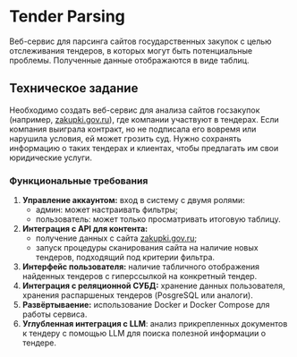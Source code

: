 # Tender Parsing
Веб-сервис для парсинга сайтов государственных закупок с целью отслеживания тендеров, в которых могут быть потенциальные проблемы. Полученные данные отображаются в виде таблиц.


## Техническое задание
Необходимо создать веб-сервис для анализа сайтов госзакупок (например, [zakupki.gov.ru](https://zakupki.gov.ru)), где компании участвуют в тендерах. Если компания выиграла контракт, но не подписала его вовремя или нарушила условия, ей может грозить суд. Нужно сохранять информацию о таких тендерах и клиентах, чтобы предлагать им свои юридические услуги.

### Функциональные требования
1. **Управление аккаунтом:** вход в систему с двумя ролями:
    - админ: может настраивать фильтры;
    - пользователь: может только просматривать итоговую таблицу.
2. **Интеграция с API для контента:**
   - получение данных с сайта [zakupki.gov.ru](https://zakupki.gov.ru);
   - запуск процедуры сканирования сайта на наличие новых тендеров, подходящий под критерии фильтра.
3. **Интерфейс пользователя:** наличие табличного отображения найденных тендеров с гиперссылкой на конкретный тендер.
4. **Интеграция с реляционной СУБД:** хранение данных пользователя, хранения распаршеных тендеров (PosgreSQL или аналоги).
5. **Развёртываение:** использование Docker и Docker Compose для работы сервиса.
6. **Углубленная интеграция с LLM**: анализ прикрепленных документов к тендеру с помощью LLM для поиска полезной информации о тендере.
